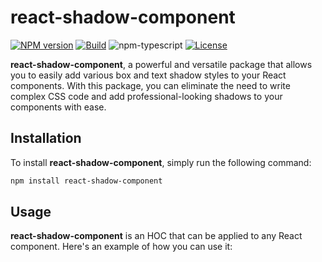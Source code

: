# react-shadow-component

[![NPM version][npm-image]][npm-url]
[![Build][github-build]][github-build-url]
![npm-typescript]
[![License][github-license]][github-license-url]

**react-shadow-component**, a powerful and versatile package that allows you to easily add various box and text shadow styles to your React components. With this package, you can eliminate the need to write complex CSS code and add professional-looking shadows to your components with ease.

## Installation

To install **react-shadow-component**, simply run the following command:

```sh
npm install react-shadow-component
```

## Usage

**react-shadow-component** is an HOC that can be applied to any React component. Here's an example of how you can use it:

[npm-url]: https://www.npmjs.com/package/react-shadow-component
[npm-image]: https://img.shields.io/npm/v/react-shadow-component
[github-license]: https://img.shields.io/github/license/geekreflex/react-shadow-component
[github-license-url]: https://github.com/geekreflex/react-shadow-component/blob/master/LICENSE
[github-build]: https://github.com/geekreflex/react-shadow-component/actions/workflows/publish.yml/badge.svg
[github-build-url]: https://github.com/geekreflex/react-shadow-component/actions/workflows/publish.yml
[npm-typescript]: https://img.shields.io/npm/types/react-shadow-component
